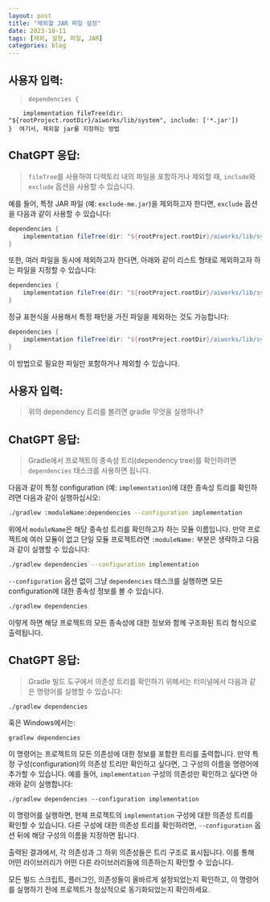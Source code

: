 ```yaml
---
layout: post
title: "제외할 JAR 파일 설정"
date: 2023-10-11
tags: [제외, 설정, 파일, JAR]
categories: blog
---
```


## 사용자 입력:
>     dependencies {
        implementation fileTree(dir: "${rootProject.rootDir}/aiworks/lib/system", include: ['*.jar'])
    }  여기서, 제외할 jar를 지정하는 방법

## ChatGPT 응답:
> `fileTree`를 사용하여 디렉토리 내의 파일을 포함하거나 제외할 때, `include`와 `exclude` 옵션을 사용할 수 있습니다.

예를 들어, 특정 JAR 파일 (예: `exclude-me.jar`)을 제외하고자 한다면, `exclude` 옵션을 다음과 같이 사용할 수 있습니다:

```groovy
dependencies {
    implementation fileTree(dir: "${rootProject.rootDir}/aiworks/lib/system", include: ['*.jar'], exclude: ['exclude-me.jar'])
}
```

또한, 여러 파일을 동시에 제외하고자 한다면, 아래와 같이 리스트 형태로 제외하고자 하는 파일을 지정할 수 있습니다:

```groovy
dependencies {
    implementation fileTree(dir: "${rootProject.rootDir}/aiworks/lib/system", include: ['*.jar'], exclude: ['exclude-me1.jar', 'exclude-me2.jar'])
}
```

정규 표현식을 사용해서 특정 패턴을 가진 파일을 제외하는 것도 가능합니다:

```groovy
dependencies {
    implementation fileTree(dir: "${rootProject.rootDir}/aiworks/lib/system", include: ['*.jar'], exclude: ['exclude-*.jar'])
}
```

이 방법으로 필요한 파일만 포함하거나 제외할 수 있습니다.

## 사용자 입력:
> 위의 dependency 트리를 볼려면 gradle 무엇을 실행하나?

## ChatGPT 응답:
> Gradle에서 프로젝트의 종속성 트리(dependency tree)를 확인하려면 `dependencies` 태스크를 사용하면 됩니다. 

다음과 같이 특정 configuration (예: `implementation`)에 대한 종속성 트리를 확인하려면 다음과 같이 실행하십시오:

```bash
./gradlew :moduleName:dependencies --configuration implementation
```

위에서 `moduleName`은 해당 종속성 트리를 확인하고자 하는 모듈 이름입니다. 만약 프로젝트에 여러 모듈이 없고 단일 모듈 프로젝트라면 `:moduleName:` 부분은 생략하고 다음과 같이 실행할 수 있습니다:

```bash
./gradlew dependencies --configuration implementation
```

`--configuration` 옵션 없이 그냥 `dependencies` 태스크를 실행하면 모든 configuration에 대한 종속성 정보를 볼 수 있습니다. 

```bash
./gradlew dependencies
```

이렇게 하면 해당 프로젝트의 모든 종속성에 대한 정보와 함께 구조화된 트리 형식으로 출력됩니다.

## ChatGPT 응답:
> Gradle 빌드 도구에서 의존성 트리를 확인하기 위해서는 터미널에서 다음과 같은 명령어를 실행할 수 있습니다:

```shell
./gradlew dependencies
```

혹은 Windows에서는:

```shell
gradlew dependencies
```

이 명령어는 프로젝트의 모든 의존성에 대한 정보를 포함한 트리를 출력합니다. 만약 특정 구성(configuration)의 의존성 트리만 확인하고 싶다면, 그 구성의 이름을 명령어에 추가할 수 있습니다. 예를 들어, `implementation` 구성의 의존성만 확인하고 싶다면 아래와 같이 실행합니다:

```shell
./gradlew dependencies --configuration implementation
```

이 명령어를 실행하면, 현재 프로젝트의 `implementation` 구성에 대한 의존성 트리를 확인할 수 있습니다. 다른 구성에 대한 의존성 트리를 확인하려면, `--configuration` 옵션 뒤에 해당 구성의 이름을 지정하면 됩니다.

출력된 결과에서, 각 의존성과 그 하위 의존성들은 트리 구조로 표시됩니다. 이를 통해 어떤 라이브러리가 어떤 다른 라이브러리들에 의존하는지 확인할 수 있습니다.

모든 빌드 스크립트, 플러그인, 의존성들이 올바르게 설정되었는지 확인하고, 이 명령어를 실행하기 전에 프로젝트가 정상적으로 동기화되었는지 확인하세요.

